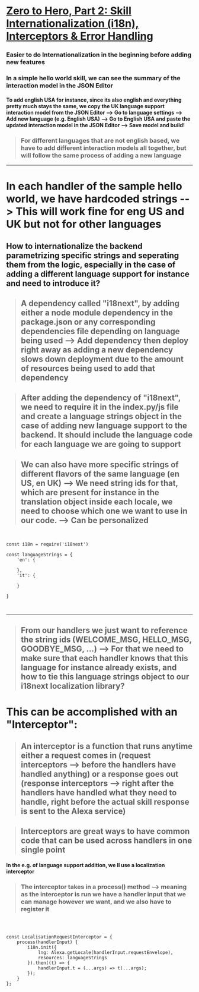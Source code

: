 <h1> <a href= "https://www.youtube.com/watch?v=NXVmHWZZcjw"> Zero to Hero, Part 2: Skill Internationalization (i18n), Interceptors & Error Handling </a> </h1>




### Easier to do Internationalization in the beginning before adding new features


### In a simple hello world skill, we can see the summary of the interaction model in the JSON Editor


####    To add english USA for instance, since its also english and everything pretty much stays the same, we copy the UK language support interaction model from the JSON Editor  -->  Go to language settings  -->  Add new language (e.g. English USA)  -->  Go to English USA and paste the updated interaction model in the JSON Editor  -->  Save model and build!



>   ### For different languages that are not english based, we have to add different interaction models all together, but will follow the same process of adding a new language



<hr />

#   In each handler of the sample hello world, we have hardcoded strings -->  This will work fine for eng US and UK but not for other languages


##   How to internationalize the backend parametrizing specific strings and seperating them from the logic, especially in the case of adding a different language support for instance and need to introduce it?


>   ##   A dependency called "i18next", by adding either a node module dependency in the package.json or any corresponding dependencies file depending on language being used  --> Add dependency then deploy right away as adding a new dependency slows down deployment due to the amount of resources being used to add that dependency


>   ##  After adding the dependency of "i18next", we need to require it in the index.py/js file and create a language strings object in the case of adding new language support to the backend. It should include the language code for each language we are going to support


>   ##  We can also have more specific strings of different flavors of the same language (en US, en UK)  -->    We need string ids for that, which are present for instance in the translation object inside each locale, we need to choose which one we want to use in our code.  -->  Can be personalized




```


const i18n = require('i18next')

const languageStrings = {
    'en': {

    },
    'it': {

    }

}



```


<hr />


>   ##  From our handlers we just want to reference the string ids (WELCOME_MSG, HELLO_MSG, GOODBYE_MSG, ...)   --> For that we need to make sure that each handler knows that this language for instance already exists, and how to tie this language strings object to our i18next localization library?


#   This can be accomplished with an "Interceptor":

>   ##  An interceptor is a function that runs anytime either a request comes in (request interceptors  -->  before the handlers have handled anything) or a response goes out (response interceptors  -->  right after the handlers have handled what they need to handle, right before the actual skill response is sent to the Alexa service)


>   ##  Interceptors are great ways to have common code that can be used across handlers in one single point


####    In the e.g. of language support addition, we ll use a localization interceptor


>   ### The interceptor takes in a process() method --> meaning as the interceptor is run we have a handler input that we can manage however we want, and we also have to register it




```



const LocalisationRequestInterceptor = {
    process(handlerInput) {
        i18n.init({
            lng: Alexa.getLocale(handlerInput.requestEnvelope),
            resources: languageStrings
        }).then((t) => {
            handlerInput.t = (...args) => t(...args);
        });
    }
};




```







